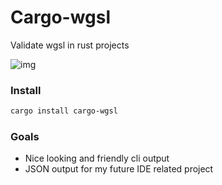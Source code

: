 # Cargo-wgsl

Validate wgsl in rust projects

![img](https://i.imgur.com/mWmNZYS.png)

### Install

```bash
cargo install cargo-wgsl
```

### Goals

- Nice looking and friendly cli output
- JSON output for my future IDE related project
